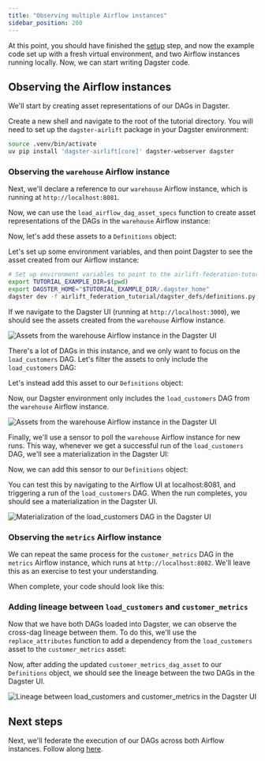 ```yaml
---
title: "Observing multiple Airflow instances"
sidebar_position: 200
---
```


At this point, you should have finished the [setup](setup) step, and now the example code set up with a fresh virtual environment, and two Airflow instances running locally. Now, we can start writing Dagster code.

## Observing the Airflow instances

We'll start by creating asset representations of our DAGs in Dagster.

Create a new shell and navigate to the root of the tutorial directory. You will need to set up the `dagster-airlift` package in your Dagster environment:

```bash
source .venv/bin/activate
uv pip install 'dagster-airlift[core]' dagster-webserver dagster
```

### Observing the `warehouse` Airflow instance

Next, we'll declare a reference to our `warehouse` Airflow instance, which is running at `http://localhost:8081`.

<CodeExample path="airlift-federation-tutorial/snippets/observe.py" startAfter="start_warehouse_instance" endBefore="end_warehouse_instance" />

Now, we can use the `load_airflow_dag_asset_specs` function to create asset representations of the DAGs in the `warehouse` Airflow instance:

<CodeExample path="airlift-federation-tutorial/snippets/observe.py" startAfter="start_load_all" endBefore="end_load_all" />

Now, let's add these assets to a `Definitions` object:

<CodeExample path="airlift-federation-tutorial/snippets/observe.py" startAfter="start_defs" endBefore="end_defs" />

Let's set up some environment variables, and then point Dagster to see the asset created from our Airflow instance:

```bash
# Set up environment variables to point to the airlift-federation-tutorial directory on your machine
export TUTORIAL_EXAMPLE_DIR=$(pwd)
export DAGSTER_HOME="$TUTORIAL_EXAMPLE_DIR/.dagster_home"
dagster dev -f airlift_federation_tutorial/dagster_defs/definitions.py
```

If we navigate to the Dagster UI (running at `http://localhost:3000`), we should see the assets created from the `warehouse` Airflow instance.

![Assets from the warehouse Airflow instance in the Dagster UI](/images/integrations/airlift/observe_warehouse.png)

There's a lot of DAGs in this instance, and we only want to focus on the `load_customers` DAG. Let's filter the assets to only include the `load_customers` DAG:

<CodeExample path="airlift-federation-tutorial/snippets/observe.py" startAfter="start_filter" endBefore="end_filter" />

Let's instead add this asset to our `Definitions` object:

<CodeExample path="airlift-federation-tutorial/snippets/observe.py" startAfter="start_customers_defs" endBefore="end_customers_defs" />

Now, our Dagster environment only includes the `load_customers` DAG from the `warehouse` Airflow instance.

![Assets from the warehouse Airflow instance in the Dagster UI](/images/integrations/airlift/only_load_customers.png)

Finally, we'll use a sensor to poll the `warehouse` Airflow instance for new runs. This way, whenever we get a successful run of the `load_customers` DAG, we'll see a materialization in the Dagster UI:

<CodeExample path="airlift-federation-tutorial/snippets/observe.py" startAfter="start_sensor" endBefore="end_sensor" />

Now, we can add this sensor to our `Definitions` object:

<CodeExample path="airlift-federation-tutorial/snippets/observe.py" startAfter="start_sensor_defs" endBefore="end_sensor_defs" />

You can test this by navigating to the Airflow UI at localhost:8081, and triggering a run of the `load_customers` DAG. When the run completes, you should see a materialization in the Dagster UI.

![Materialization of the load_customers DAG in the Dagster UI](/images/integrations/airlift/load_customers_mat.png)

### Observing the `metrics` Airflow instance

We can repeat the same process for the `customer_metrics` DAG in the `metrics` Airflow instance, which runs at `http://localhost:8082`. We'll leave this as an exercise to test your understanding.

When complete, your code should look like this:

<CodeExample path="airlift-federation-tutorial/airlift_federation_tutorial/dagster_defs/stages/observe_complete.py" />

### Adding lineage between `load_customers` and `customer_metrics`

Now that we have both DAGs loaded into Dagster, we can observe the cross-dag lineage between them. To do this, we'll use the `replace_attributes` function to add a dependency from the `load_customers` asset to the `customer_metrics` asset:

<CodeExample path="airlift-federation-tutorial/snippets/observe.py" startAfter="start_lineage" endBefore="end_lineage" />

Now, after adding the updated `customer_metrics_dag_asset` to our `Definitions` object, we should see the lineage between the two DAGs in the Dagster UI.

![Lineage between load_customers and customer_metrics in the Dagster UI](/images/integrations/airlift/dag_lineage.png)

## Next steps

Next, we'll federate the execution of our DAGs across both Airflow instances. Follow along [here](federate-execution).
